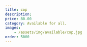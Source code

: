 ```yaml
---
title: cop
description: 
price: 80.00
category: Available for all.
images: 
    - /assets/img/available/cop.jpg
order: 5000
---
```

